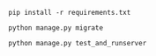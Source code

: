 ```
pip install -r requirements.txt
```

```
python manage.py migrate
```

```
python manage.py test_and_runserver
```